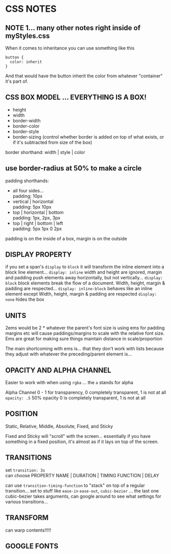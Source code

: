 # CSS NOTES

## NOTE 1... many other notes right inside of myStyles.css

When it comes to inheritance you can use something like this
```
button {
  color: inherit
}
```
And that would have the button inherit the color from whatever "container" it's part of. 

## CSS BOX MODEL ... EVERYTHING IS A BOX!

- height
- width
- border-width
- border-color
- border-style
- border-sizing (control whether border is added on top of what exists, or if it's subtracted from size of the box)

border shorthand: width | style | color

## use border-radius at 50% to make a circle

padding shorthands:
- all four sides...  
  padding: 10px
- vertical | horizontal  
  padding: 5px 10px
- top | horizontal | bottom  
  padding: 1px, 2px, 3px
- top | right | bottom | left  
  padding: 5px 1px 0 2px

padding is on the inside of a box, margin is on the outside

## DISPLAY PROPERTY

if you set a span's `display` to `block` it will transform the inline element into a block line element...
`display: inline` width and height are ignored, margin and padding push elements away horizontally, but not vertically...
`display: block` block elements break the flow of a document. Width, height, margin & padding are respected...
`display: inline-block` behaves like an inline element except Width, height, margin & padding are respected
`display: none` hides the box

## UNITS
 
2ems would be 2 * whatever the parent's font size is
using ems for padding margins etc will cause paddings/margins to scale with the relative font size.  Ems are great for making sure things maintain distance in scale/proportion
  
The main shortcoming with ems is... that they don't work with lists because they adjust with whatever the preceding/parent element is...

## OPACITY AND ALPHA CHANNEL
Easier to work with when using `rgba` ... the `a` stands for alpha
  
Alpha Channel 0 - 1 for transparency, 0 completely transparent, 1 is not at all
`opacity: .5` 50% opacity 0 is completely transparent, 1 is not at all

## POSITION
Static, Relative, Middle, Absolute, Fixed, and Sticky
  
Fixed and Sticky will "scroll" with the screen... essentially if you have something in a fixed position, it's almost as if it lays on top of the screen.

## TRANSITIONS
set `transition: 3s`  
can choose PROPERTY NAME | DURATION | TIMING FUNCTION | DELAY

can use `transition-timing-function` to "stack" on top of a regular transition... set to stuff like `ease-in` `ease-out`, `cubic-bezier` ... the last one cubic-bezier takes arguments, can google around to see what settings for various transitions...

## TRANSFORM
can warp contents!!!!! 

## GOOGLE FONTS 